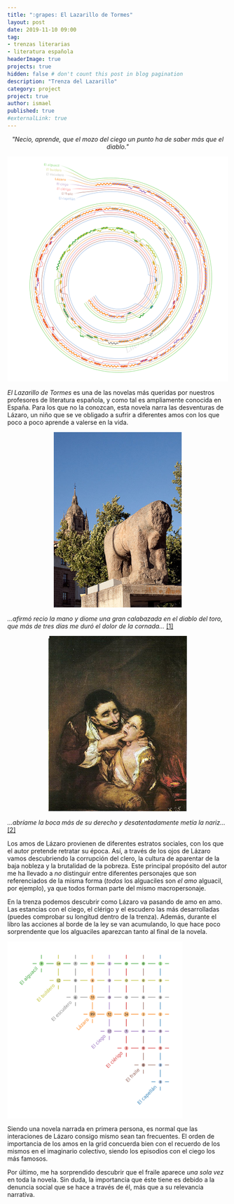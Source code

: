 ```yaml
---
title: ":grapes: El Lazarillo de Tormes"
layout: post
date: 2019-11-10 09:00
tag: 
- trenzas literarias
- literatura española
headerImage: true
projects: true
hidden: false # don't count this post in blog pagination
description: "Trenza del Lazarillo"
category: project
project: true
author: ismael
published: true
#externalLink: true
---
```


<p style="text-align: center;"> <i> "Necio, aprende, que el mozo del ciego un punto ha de saber más que el diablo."</i> </p>

![Trenza del Lazarillo](../braids/lazarillo_only_braid.png)

*El Lazarillo de Tormes* es una de las novelas más queridas por nuestros profesores de literatura española, y como tal es ampliamente conocida en España. Para los que no la conozcan, esta novela narra las desventuras de Lázaro, un niño que se ve obligado a sufrir a diferentes amos con los que poco a poco aprende a valerse en la vida. 

<div class="side-by-side">
    <div class="toleft">
        <p style="text-align: center;"> <img class="image" src="../assets/images/verraco.jpg" alt="Anyon" height="400"><figcaption class="caption"> <i>...afirmó recio la mano y diome una gran calabazada en el diablo del toro, que más de tres días me duró el dolor de la cornada...</i> <a href="https://es.wikipedia.org/wiki/Verraco_del_puente_(Salamanca)">[1]</a>  </figcaption> </p>
    </div>
    <div class="toright">
        <p style="text-align: center;"> <img class="image" src="../assets/images/lazarillo.jpg" alt="Anyon" height="400"><figcaption class="caption"> <i>...abríame la boca más de su derecho y desatentadamente metía la nariz... </i> <a href="https://fundaciongoyaenaragon.es/obra/el-lazarillo-de-tormes/458">[2]</a> </figcaption> </p>
    </div>
</div>

Los amos de Lázaro provienen de diferentes estratos sociales, con los que el autor pretende retratar su época. Así, a través de los ojos de Lázaro vamos descubriendo la corrupción del clero, la cultura de aparentar de la baja nobleza y la brutalidad de la pobreza. Este principal propósito del autor me ha llevado a *no* distinguir entre diferentes personajes que son referenciados de la misma forma (*todos* los alguaciles son *el amo* alguacil, por ejemplo), ya que todos forman parte del mismo macropersonaje. 

En la trenza podemos descubrir como Lázaro va pasando de amo en amo. Las estancias con el ciego, el clérigo y el escudero las más desarrolladas (puedes comprobar su longitud dentro de la trenza). Además, durante el libro las acciones al borde de la ley se van acumulando, lo que hace poco sorprendente que los alguaciles aparezcan tanto al final de la novela.                   

<div class="side-by-side">
    <div class="toleft">
        <img class="image" src="../braids/lazarillo_only_grid.png" alt="Lazarillo" width="400">
    </div>
    <div class="toright">
        <p style="margin-top:3mm;">
        Siendo una novela narrada en primera persona, es normal que las interaciones de Lázaro consigo mismo sean tan frecuentes. El orden de importancia de los amos en la grid concuerda bien con el recuerdo de los mismos en el imaginario colectivo, siendo los episodios con el ciego los más famosos. </p> 
        <p>  Por último, me ha sorprendido descubrir que el fraile aparece <i>una sola vez</i> en toda la novela. Sin duda, la importancia que éste tiene es debido a la denuncia social que se hace a través de él, más que a su relevancia narrativa.  </p>
    </div>
</div>
